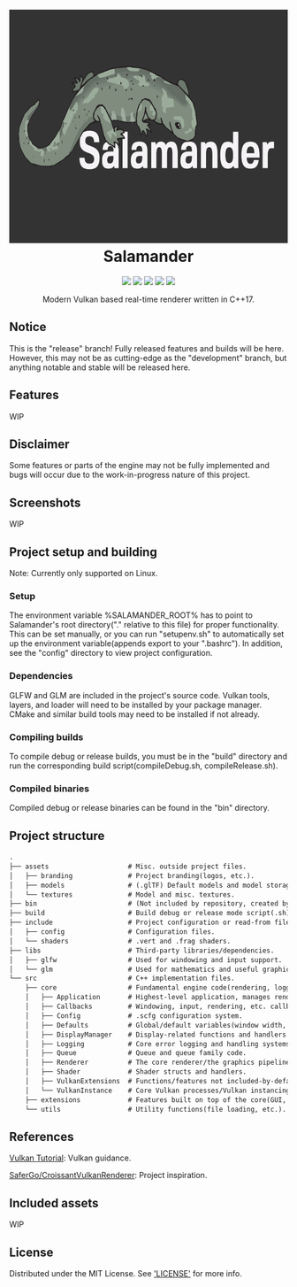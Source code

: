 <h1 align="center">
    <br>
    <img src="https://github.com/ljmrt/salamander/blob/ee50dac4b6d9a2d4f5200d80055a1c4f4d843450/assets/branding/logo3000x1688.png" alt="Salamander" width="750" height="422">
    <br>
    Salamander
    <br>
</h1>
<p align="center">
    <img src="https://img.shields.io/static/v1?label=release-version&message=1.0.0&color=green">
    <img src="https://img.shields.io/static/v1?label=build-version&message=1.0.0&color=green">
    <img src="https://img.shields.io/static/v1?label=language&message=C%2B%2B17&color=green">
    <img src="https://img.shields.io/static/v1?label=platform&message=Linux&color=green">
    <img src="https://img.shields.io/static/v1?label=development&message=Active&color=green">
</p>
<p align="center">Modern Vulkan based real-time renderer written in C++17.</p>

## Notice

This is the "release" branch! Fully released features and builds will be here. However, this may not be as cutting-edge as the "development" branch, but anything notable and stable will be released here.

## Features

WIP

## Disclaimer

Some features or parts of the engine may not be fully implemented and bugs will occur due to the work-in-progress nature of this project.

## Screenshots

WIP

## Project setup and building

Note: Currently only supported on Linux.

### Setup

The environment variable %SALAMANDER_ROOT% has to point to Salamander's root directory("." relative to this file) for proper functionality. This can be set manually, or you can run "setupenv.sh" to automatically set up the environment variable(appends export to your ".bashrc"). In addition, see the "config" directory to view project configuration.

### Dependencies

GLFW and GLM are included in the project's source code. Vulkan tools, layers, and loader will need to be installed by your package manager. CMake and similar build tools may need to be installed if not already.

### Compiling builds

To compile debug or release builds, you must be in the "build" directory and run the corresponding build script(compileDebug.sh, compileRelease.sh).

### Compiled binaries

Compiled debug or release binaries can be found in the "bin" directory.

## Project structure

```diff
.
├── assets                    # Misc. outside project files.
│   ├── branding              # Project branding(logos, etc.).
│   ├── models                # (.glTF) Default models and model storage directory.
│   └── textures              # Model and misc. textures.
├── bin                       # (Not included by repository, created by script) Output binary files.
├── build                     # Build debug or release mode script(.sh), CMake output file directory.
├── include                   # Project configuration or read-from files.
│   ├── config                # Configuration files.
│   └── shaders               # .vert and .frag shaders.
├── libs                      # Third-party libraries/dependencies.
│   ├── glfw                  # Used for windowing and input support.
│   └── glm                   # Used for mathematics and useful graphics functions.
└── src                       # C++ implementation files.
    ├── core                  # Fundamental engine code(rendering, logging, configuration, etc.).
    │   ├── Application       # Highest-level application, manages renderer and Vulkan instance.
    │   ├── Callbacks         # Windowing, input, rendering, etc. callbacks.
    │   ├── Config            # .scfg configuration system.
    │   ├── Defaults          # Global/default variables(window width, window height, etc.).
    │   ├── DisplayManager    # Display-related functions and handlers.
    │   ├── Logging           # Core error logging and handling systems(currently only enabled in debug builds).
    │   ├── Queue             # Queue and queue family code.
    │   ├── Renderer          # The core renderer/the graphics pipeline container.
    │   ├── Shader            # Shader structs and handlers.
    │   ├── VulkanExtensions  # Functions/features not included-by-default in Vulkan(loaded in here).
    │   └── VulkanInstance    # Core Vulkan processes/Vulkan instancing code.
    ├── extensions            # Features built on top of the core(GUI, image loading, etc.).
    └── utils                 # Utility functions(file loading, etc.).
```

## References

[Vulkan Tutorial](https://vulkan-tutorial.com/): Vulkan guidance.

[SaferGo/CroissantVulkanRenderer](https://github.com/SaferGo/CroissantVulkanRenderer): Project inspiration.

## Included assets

WIP

## License

Distributed under the MIT License. See ['LICENSE'](https://github.com/ljmrt/salamander/blob/master/LICENSE) for more info.

